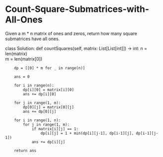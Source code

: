 # Count-Square-Submatrices-with-All-Ones

Given a m * n matrix of ones and zeros, return how many square submatrices have all ones.

class Solution:
    def countSquares(self, matrix: List[List[int]]) -> int:
        n = len(matrix)    
        m = len(matrix[0]) 
        
        dp = [[0] * m for _ in range(n)]
        
        ans = 0
        
        for i in range(n):
            dp[i][0] = matrix[i][0]
            ans += dp[i][0]
        
        for j in range(1, m):
            dp[0][j] = matrix[0][j]
            ans += dp[0][j]
        
        for i in range(1, n):
            for j in range(1, m):
                if matrix[i][j] == 1:
                    dp[i][j] = 1 + min(dp[i][j-1], dp[i-1][j], dp[i-1][j-1])
                ans += dp[i][j]
        
        return ans
